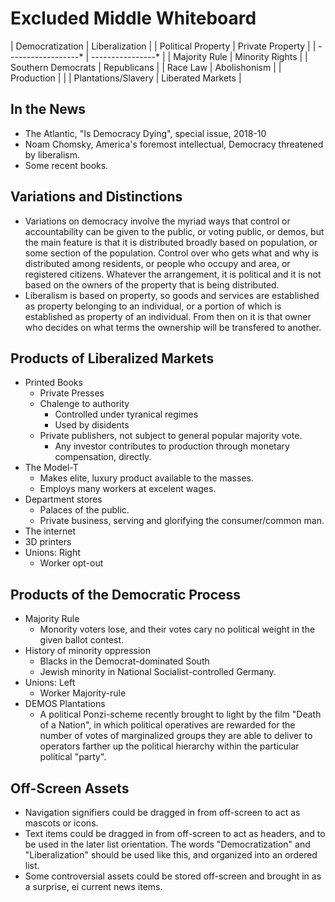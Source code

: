 
# Excluded Middle Whiteboard

|   Democratization   |  Liberalization   |
| Political Property  | Private Property  |
| ------------------* | ----------------* |
| Majority Rule       | Minority Rights   |
| Southern Democrats  | Republicans       |
| Race Law            | Abolishonism      |
| Production          |                   |
| Plantations/Slavery | Liberated Markets |

## In the News

* The Atlantic, "Is Democracy Dying", special issue, 2018-10
* Noam Chomsky, America's foremost intellectual, Democracy threatened by liberalism.
* Some recent books.

## Variations and Distinctions

* Variations on democracy involve the myriad ways that control or accountability can be given to the public, or voting public, or demos, but the main feature is that it is distributed broadly based on population, or some section of the population. Control over who gets what and why is distributed among residents, or people who occupy and area, or registered citizens. Whatever the arrangement, it is political and it is not based on the owners of the property that is being distributed.
* Liberalism is based on property, so goods and services are established as property belonging to an individual, or a portion of which is established as property of an individual. From then on it is that owner who decides on what terms the ownership will be transfered to another.

## Products of Liberalized Markets

* Printed Books
  * Private Presses
  * Chalenge to authority
    * Controlled under tyranical regimes
    * Used by disidents
  * Private publishers, not subject to general popular majority vote.
    * Any investor contributes to production through monetary compensation, directly.
* The Model-T
  * Makes elite, luxury product available to the masses.
  * Employs many workers at excelent wages.
* Department stores
  * Palaces of the public.
  * Private business, serving and glorifying the consumer/common man.
* The internet
* 3D printers
* Unions: Right
  * Worker opt-out

## Products of the Democratic Process

* Majority Rule
  * Monority voters lose, and their votes cary no political weight in the given ballot contest.
* History of minority oppression
  * Blacks in the Democrat-dominated South
  * Jewish minority in National Socialist-controlled Germany.
* Unions: Left
  * Worker Majority-rule
* DEMOS Plantations
  * A political Ponzi-scheme recently brought to light by the film "Death of a Nation", in which political operatives are rewarded for the number of votes of marginalized groups they are able to deliver to operators farther up the political hierarchy within the particular political "party".

## Off-Screen Assets

* Navigation signifiers could be dragged in from off-screen to act as mascots or icons.
* Text items could be dragged in from off-screen to act as headers, and to be used in the later list orientation. The words "Democratization" and "Liberalization" should be used like this, and organized into an ordered list.
* Some controversial assets could be stored off-screen and brought in as a surprise, ei current news items.
